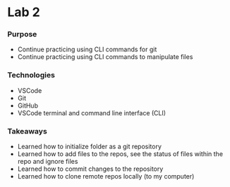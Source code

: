 # Lab 2 

### Purpose
- Continue practicing using CLI commands for git
- Continue practicing using CLI commands to manipulate files

### Technologies
- VSCode
- Git
- GitHub
- VSCode terminal and command line interface (CLI)

### Takeaways
- Learned how to initialize folder as a git repository 
- Learned how to add files to the repos, see the status of files within the repo and ignore files
- Learned how to commit changes to the repository
- Learned how to clone remote repos locally (to my computer)
